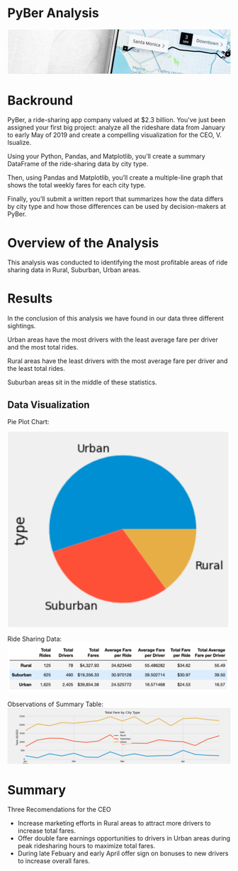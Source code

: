 # PyBer Analysis

![This is an Image](https://github.com/ABorden23/PyBer_Analysis/blob/main/Resources/PyBer%20Image.png)

# Backround

 PyBer, a ride-sharing app company valued at $2.3 billion. You've just been assigned your first big project: analyze all the rideshare data from January to early May of 2019 and create a compelling visualization for the CEO, V. Isualize.

Using your Python, Pandas, and Matplotlib, you’ll create a summary DataFrame of the ride-sharing data by city type. 

Then, using Pandas and Matplotlib, you’ll create a multiple-line graph that shows the total weekly fares for each city type. 

Finally, you’ll submit a written report that summarizes how the data differs by city type and how those differences can be used by decision-makers at PyBer.

# Overview of the Analysis

This analysis was conducted to identifying the most profitable areas of ride sharing data in Rural, Suburban, Urban areas. 




# Results

In the conclusion of this analysis we have found in our data three different sightings.

Urban areas have the most drivers with the least average fare per driver and the most total rides.

Rural areas have the least drivers with the most average fare per driver and the least total rides.

Suburban areas sit in the middle of these statistics. 

## Data Visualization

Pie Plot Chart:

![Pie Chart City Types](https://github.com/ABorden23/PyBer_Analysis/blob/main/Resources/Pie%20Chart%20City%20Types.png)

Ride Sharing Data:
![Summary of Rides, Drivers,Fares](https://github.com/ABorden23/PyBer_Analysis/blob/main/Resources/Summary%20of%20Rides%2C%20Drivers%2CFares%20.png)

Observations of Summary Table:
![Fare_Summary_Plot](./analysis/Fare_Summary_Plot.png)

# Summary

Three Recomendations for the CEO

* Increase marketing efforts in Rural areas to attract more drivers to increase total fares.
* Offer double fare earnings opportunities to drivers in Urban areas during peak ridesharing hours to maximize total fares.
* During late Febuary and early April offer sign on bonuses to new drivers to increase overall fares.
